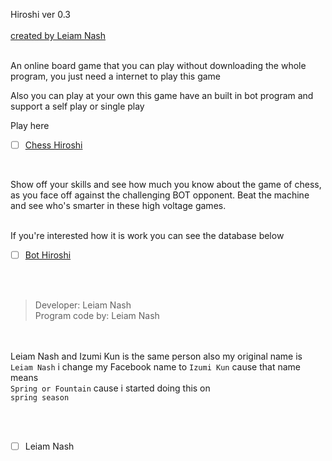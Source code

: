 Hiroshi ver 0.3
<br> <br>
[created by Leiam Nash](https://www.facebook.com/LeiamNashRebrth)
<Br> <br>

An online board game that you can play without downloading the whole program, you just need a internet to play this game
<Br>

Also you can play at your own this game have an built in bot program and support a self play or single play
<Br>

Play here
- [ ] [Chess Hiroshi](https://leiamnashrebirth.github.io/Chess/)

<Br>

Show off your skills and see how much you know about the game of chess, as you face off against the challenging BOT opponent. Beat the machine and see who's smarter in these high voltage games.
<Br> <br>

If you're interested how it is work you can see the database below
- [ ] [Bot Hiroshi](https://github.com/LeiamNashRebirth/Hiroshi)

<br> <br>
> Developer: Leiam Nash <br> Program code by: Leiam Nash 

<br> <br>Leiam Nash and Izumi Kun is the same person also my original name is 
`Leiam Nash` i change my Facebook name to `Izumi Kun` cause that name means <br> `Spring or Fountain` cause i started doing this on <br> `spring season`

<br> <br>
- [ ] Leiam Nash
